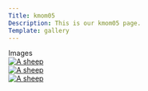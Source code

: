 ```yaml
---
Title: kmom05
Description: This is our kmom05 page.
Template: gallery
---
```



<div class="box">
Images
</div>


<div class="box333">
    <a href="http://localhost:8080/dbwebb/design/me/portfolio/image/dog1.jpg?w=300&h=300" target="_blank">
        <picture>
            <source media="(min-width: 668px)" srcset="%base_url%/image/dog1.jpg?w=300&h=300">
            <img src="%base_url%/image/dog1.jpg?w=200&h=300&crop-to-fit&area=0,0,0,0" alt="A sheep">
        </picture>
    </a>
</div>

<div class="box333">
    <a href="http://localhost:8080/dbwebb/design/me/portfolio/image/dog1.jpg?w=300&h=300" target="_blank">
        <picture>
            <source media="(min-width: 668px)" srcset="%base_url%/image/dog2.jpg?w=300&h=300">
            <img src="%base_url%/image/dog2.jpg?w=200&h=300&crop-to-fit&area=0,0,0,0" alt="A sheep">
        </picture>
    </a>
</div>

<div class="box333">
    <a href="http://localhost:8080/dbwebb/design/me/portfolio/image/dog1.jpg?w=300&h=300" target="_blank">
        <picture>
            <source media="(min-width: 668px)" srcset="%base_url%/image/dog3.jpg?w=300&h=300">
            <img src="%base_url%/image/dog3.jpg?w=200&h=300&crop-to-fit&area=0,0,25,0" alt="A sheep">
        </picture>
    </a>
</div>


